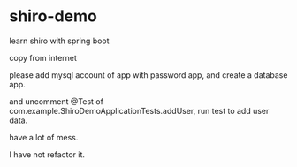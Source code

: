 # shiro-demo
learn shiro with spring boot

copy from internet

please add mysql account of app with password app, and create a database app.

and uncomment @Test of com.example.ShiroDemoApplicationTests.addUser, run test to add user data.

have a lot of mess. 

I have not refactor it.

 
